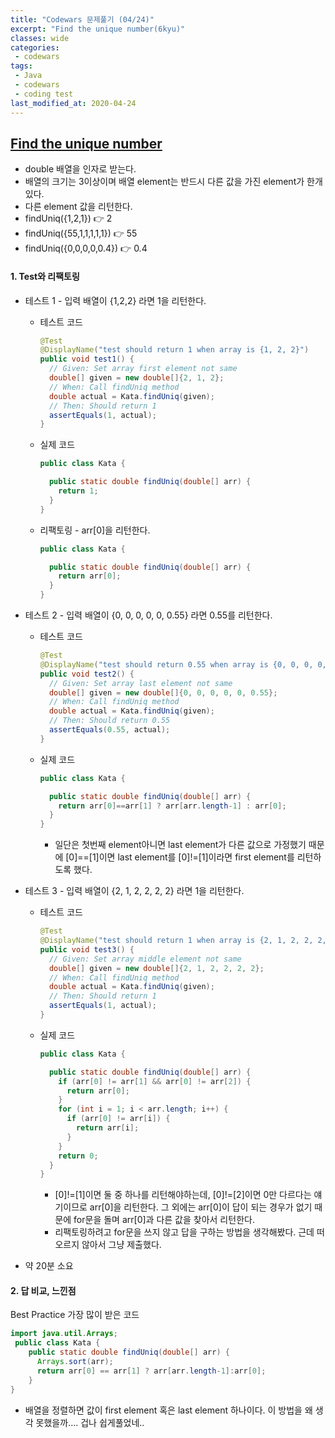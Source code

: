 ```yaml
---
title: "Codewars 문제풀기 (04/24)"
excerpt: "Find the unique number(6kyu)"
classes: wide
categories:
 - codewars
tags:
 - Java
 - codewars
 - coding test
last_modified_at: 2020-04-24
---
```




## [Find the unique number](https://www.codewars.com/kata/585d7d5adb20cf33cb000235/train/java)

* double 배열을 인자로 받는다.
* 배열의 크기는 3이상이며 배열 element는 반드시 다른 값을 가진 element가 한개 있다.
* 다른 element 값을 리턴한다.
* findUniq({1,2,1}) 👉 2
* findUniq({55,1,1,1,1,1}) 👉 55
* findUniq({0,0,0,0,0.4}) 👉 0.4

#### 1. Test와 리팩토링

* 테스트 1 - 입력 배열이 {1,2,2} 라면 1을 리턴한다.

  * 테스트 코드

    ```java
    @Test
    @DisplayName("test should return 1 when array is {1, 2, 2}")
    public void test1() {
      // Given: Set array first element not same
      double[] given = new double[]{2, 1, 2};
      // When: Call findUniq method
      double actual = Kata.findUniq(given);
      // Then: Should return 1
      assertEquals(1, actual);
    }
    ```
    
  * 실제 코드

    ```java
    public class Kata {
    
      public static double findUniq(double[] arr) {
        return 1;
      }
    }
    ```
    
  * 리팩토링 - arr[0]을 리턴한다.
  
    ```java
    public class Kata {
    
      public static double findUniq(double[] arr) {
        return arr[0];
      }
    }
    ```
  
    


* 테스트 2 - 입력 배열이 {0, 0, 0, 0, 0, 0.55} 라면 0.55를 리턴한다.

  * 테스트 코드

    ```java
    @Test
    @DisplayName("test should return 0.55 when array is {0, 0, 0, 0, 0, 0.55}")
    public void test2() {
      // Given: Set array last element not same
      double[] given = new double[]{0, 0, 0, 0, 0, 0.55};
      // When: Call findUniq method
      double actual = Kata.findUniq(given);
      // Then: Should return 0.55
      assertEquals(0.55, actual);
    }
    ```
    
  * 실제 코드
  
    ```java
    public class Kata {
    
      public static double findUniq(double[] arr) {
        return arr[0]==arr[1] ? arr[arr.length-1] : arr[0];
      }
    }
    ```
  
    * 일단은 첫번째 element아니면 last element가 다른 값으로 가정했기 때문에 [0]==[1]이면 last element를 [0]!=[1]이라면 first element를 리턴하도록 했다.
    
    
  
* 테스트 3 - 입력 배열이 {2, 1, 2, 2, 2, 2} 라면 1을 리턴한다.

  * 테스트 코드

    ```java
    @Test
    @DisplayName("test should return 1 when array is {2, 1, 2, 2, 2, 2}")
    public void test3() {
      // Given: Set array middle element not same
      double[] given = new double[]{2, 1, 2, 2, 2, 2};
      // When: Call findUniq method
      double actual = Kata.findUniq(given);
      // Then: Should return 1
      assertEquals(1, actual);
    }
    ```

  * 실제 코드

    ```java
    public class Kata {
    
      public static double findUniq(double[] arr) {
        if (arr[0] != arr[1] && arr[0] != arr[2]) {
          return arr[0];
        }
        for (int i = 1; i < arr.length; i++) {
          if (arr[0] != arr[i]) {
            return arr[i];
          }
        }
        return 0;
      }
    }
    
    ```
    
    * [0]!=[1]이면 둘 중 하나를 리턴해야하는데, [0]!=[2]이면 0만 다르다는 얘기이므로 arr[0]을 리턴한다. 그 외에는 arr[0]이 답이 되는 경우가 없기 때문에 for문을 돌며 arr[0]과 다른 값을 찾아서 리턴한다.
    * 리팩토링하려고 for문을 쓰지 않고 답을 구하는 방법을 생각해봤다. 근데 떠오르지 않아서 그냥 제출했다.
    

* 약 20분 소요

#### 2. 답 비교, 느낀점

Best Practice 가장 많이 받은 코드

```java
import java.util.Arrays;
 public class Kata {
    public static double findUniq(double[] arr) {
      Arrays.sort(arr);
      return arr[0] == arr[1] ? arr[arr.length-1]:arr[0];
    }
}
```

* 배열을 정렬하면 값이 first element 혹은 last element 하나이다. 이 방법을 왜 생각 못했을까.... 겁나 쉽게풀었네..

